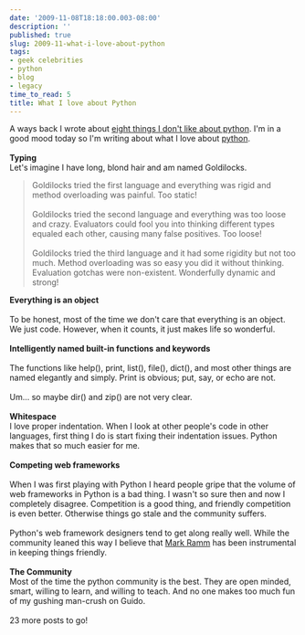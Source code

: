 ```yaml
---
date: '2009-11-08T18:18:00.003-08:00'
description: ''
published: true
slug: 2009-11-what-i-love-about-python
tags:
- geek celebrities
- python
- blog
- legacy
time_to_read: 5
title: What I love about Python
---
```


A ways back I wrote about <a href="http://pydanny.blogspot.com/2009/05/eight-things-i-dont-like-about-python.html">eight things I don't like about python</a>. I'm in a good mood today so I'm writing about what I love about <a href="http://python.org/">python</a>.<br /><br /><span style="font-weight: bold;">Typing<br /></span>Let's<span style="font-weight: bold;"> </span>imagine I have long, blond hair<span style="font-weight: bold;"> </span>and am named Goldilocks.<span style="font-weight: bold;"><br /></span><blockquote>Goldilocks tried the first language and everything was rigid and method overloading was painful. Too static!<br /><br />Goldilocks tried the second language and everything was too loose and crazy. Evaluators could fool you into thinking different types equaled each other, causing many false positives. Too loose!<br /><br />Goldilocks tried the third language and it had some rigidity but not too much. Method overloading was so easy you did it without thinking. Evaluation gotchas were non-existent. Wonderfully dynamic and strong!<br /></blockquote><span style="font-weight: bold;">Everything is an object</span><br /><br />To be honest, most of the time we don't care that everything is an object. We just code. However, when it counts, it just makes life so wonderful.<br /><br /><span style="font-weight: bold;">Intelligently named built-in functions</span> <span style="font-weight: bold;">and keywords</span><br /><br />The functions like help(), print, list(), file(), dict(), and most other things are named elegantly and simply. Print is obvious; put, say, or echo are not.<br /><br />Um... so maybe dir() and zip() are not very clear.<br /><br /><span style="font-weight: bold;">Whitespace</span><br />I love proper indentation. When I look at other people's code in other languages, first thing I do is start fixing their indentation issues. Python makes that so much easier for me.<br /><br /><span style="font-weight: bold;">Competing web frameworks</span><br /><br />When I was first playing with Python I heard people gripe that the volume of web frameworks in Python is a bad thing. I wasn't so sure then and now I completely disagree. Competition is a good thing, and friendly competition is even better. Otherwise things go stale and the community suffers.<br /><br />Python's web framework designers tend to get along really well. While the community leaned this way I believe that <a href="http://compoundthinking.com/blog/index.php/about/">Mark Ramm</a> has been instrumental in keeping things friendly.<br /><br /><span style="font-weight: bold;">The Community</span><br />Most of the time the python community is the best. They are open minded, smart, willing to learn, and willing to teach. And no one makes too much fun of my gushing man-crush on Guido.<br /><br />23 more posts to go!